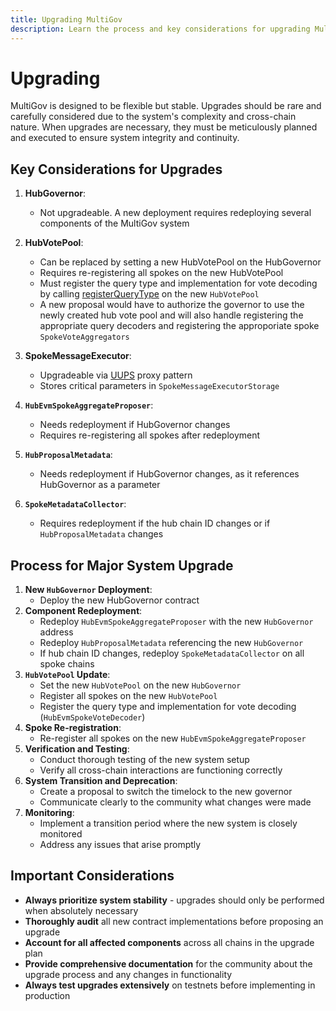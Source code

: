 ```yaml
---
title: Upgrading MultiGov
description: Learn the process and key considerations for upgrading MultiGov, ensuring system integrity and careful planning across cross-chain components.
---
```


# Upgrading

MultiGov is designed to be flexible but stable. Upgrades should be rare and carefully considered due to the system's complexity and cross-chain nature. When upgrades are necessary, they must be meticulously planned and executed to ensure system integrity and continuity.

## Key Considerations for Upgrades

1. **HubGovernor**:
    - Not upgradeable. A new deployment requires redeploying several components of the MultiGov system

2. **HubVotePool**:
    - Can be replaced by setting a new HubVotePool on the HubGovernor
    - Requires re-registering all spokes on the new HubVotePool
    - Must register the query type and implementation for vote decoding by calling [registerQueryType](https://github.com/wormhole-foundation/example-multigov/blob/main/evm/src/HubVotePool.sol#L84) on the new `HubVotePool` <!-- link not working repo not public yet -->
    - A new proposal would have to authorize the governor to use the newly created hub vote pool and will also handle registering the appropriate query decoders and registering the approporiate spoke `SpokeVoteAggregators`

3. **SpokeMessageExecutor**:
    - Upgradeable via [UUPS](https://www.rareskills.io/post/uups-proxy) proxy pattern
    - Stores critical parameters in `SpokeMessageExecutorStorage`

4. **`HubEvmSpokeAggregateProposer`**:
    - Needs redeployment if HubGovernor changes
    - Requires re-registering all spokes after redeployment

5. **`HubProposalMetadata`**:
    - Needs redeployment if HubGovernor changes, as it references HubGovernor as a parameter

6. **`SpokeMetadataCollector`**:
    - Requires redeployment if the hub chain ID changes or if `HubProposalMetadata` changes

## Process for Major System Upgrade <!-- (e.g., New HubGovernor) i dont really like this eg being in the title -->

1. **New `HubGovernor` Deployment**:
    - Deploy the new HubGovernor contract
1. **Component Redeployment**:
    - Redeploy `HubEvmSpokeAggregateProposer` with the new `HubGovernor` address
    - Redeploy `HubProposalMetadata` referencing the new `HubGovernor`
    - If hub chain ID changes, redeploy `SpokeMetadataCollector` on all spoke chains
1. **`HubVotePool` Update**:
    - Set the new `HubVotePool` on the new `HubGovernor`
    - Register all spokes on the new `HubVotePool`
    - Register the query type and implementation for vote decoding (`HubEvmSpokeVoteDecoder`)
1. **Spoke Re-registration**:
    - Re-register all spokes on the new `HubEvmSpokeAggregateProposer`
1. **Verification and Testing**:
    - Conduct thorough testing of the new system setup
    - Verify all cross-chain interactions are functioning correctly
1. **System Transition and Deprecation**:
    - Create a proposal to switch the timelock to the new governor
    - Communicate clearly to the community what changes were made
1. **Monitoring**:
    - Implement a transition period where the new system is closely monitored
    - Address any issues that arise promptly

## Important Considerations

- **Always prioritize system stability** - upgrades should only be performed when absolutely necessary
- **Thoroughly audit** all new contract implementations before proposing an upgrade
- **Account for all affected components** across all chains in the upgrade plan
- **Provide comprehensive documentation** for the community about the upgrade process and any changes in functionality
- **Always test upgrades extensively** on testnets before implementing in production